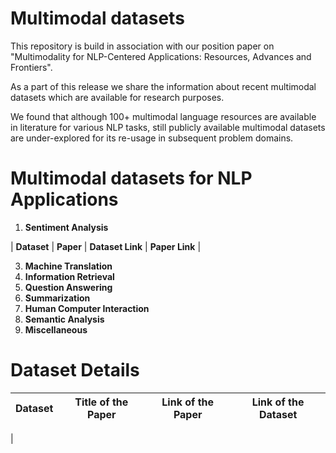 # Multimodal datasets

This repository is build in association with our position paper on "Multimodality for NLP-Centered Applications: Resources, Advances and
Frontiers".

As a part of this release we share the information about recent multimodal datasets which are available for research purposes.

We found that although 100+ multimodal language resources are available in literature for various NLP tasks, still publicly available multimodal datasets are under-explored for its re-usage in subsequent problem domains.

# Multimodal datasets for NLP Applications

1. **Sentiment Analysis**

| **Dataset** | **Paper** | **Dataset Link** | **Paper Link** |

3. **Machine Translation**
4. **Information Retrieval**
5. **Question Answering**
6. **Summarization**
7. **Human Computer Interaction**
8. **Semantic Analysis**
9. **Miscellaneous**

# Dataset Details
| Dataset       | Title of the Paper | Link of the Paper | Link of the Dataset |
| ------------- | ------------------ |------------------ |-------------------- |
| 
